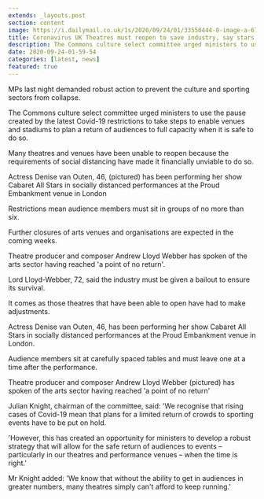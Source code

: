 ```yaml
---
extends: _layouts.post
section: content
image: https://i.dailymail.co.uk/1s/2020/09/24/01/33550444-0-image-a-67_1600906215483.jpg 
title: Coronavirus UK Theatres must reopen to save industry, say stars 
description: The Commons culture select committee urged ministers to use the pause created by the latest Covid-19 restrictions to take steps to enable venues to plan a return of audiences to full capacity. 
date: 2020-09-24-01-59-54 
categories: [latest, news] 
featured: true 
--- 
```

MPs last night demanded robust action to prevent the culture and sporting sectors from collapse.

The Commons culture select committee urged ministers to use the pause created by the latest Covid-19 restrictions to take steps to enable venues and stadiums to plan a return of audiences to full capacity when it is safe to do so.

Many theatres and venues have been unable to reopen because the requirements of social distancing have made it financially unviable to do so. 

Actress Denise van Outen, 46, (pictured) has been performing her show Cabaret All Stars in socially distanced performances at the Proud Embankment venue in London

Restrictions mean audience members must sit in groups of no more than six.

Further closures of arts venues and organisations are expected in the coming weeks. 

Theatre producer and composer Andrew Lloyd Webber has spoken of the arts sector having reached 'a point of no return'.

Lord Lloyd-Webber, 72, said the industry must be given a bailout to ensure its survival.

It comes as those theatres that have been able to open have had to make adjustments.

Actress Denise van Outen, 46, has been performing her show Cabaret All Stars in socially distanced performances at the Proud Embankment venue in London. 

Audience members sit at carefully spaced tables and must leave one at a time after the performance.

Theatre producer and composer Andrew Lloyd Webber (pictured) has spoken of the arts sector having reached 'a point of no return'

Julian Knight, chairman of the committee, said: 'We recognise that rising cases of Covid-19 mean that plans for a limited return of crowds to sporting events have to be put on hold.

'However, this has created an opportunity for ministers to develop a robust strategy that will allow for the safe return of audiences to events – particularly in our theatres and performance venues – when the time is right.'

Mr Knight added: 'We know that without the ability to get in audiences in greater numbers, many theatres simply can't afford to keep running.'

